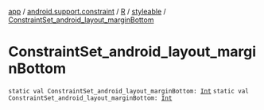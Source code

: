 [app](../../../index.md) / [android.support.constraint](../../index.md) / [R](../index.md) / [styleable](index.md) / [ConstraintSet_android_layout_marginBottom](./-constraint-set_android_layout_margin-bottom.md)

# ConstraintSet_android_layout_marginBottom

`static val ConstraintSet_android_layout_marginBottom: `[`Int`](https://kotlinlang.org/api/latest/jvm/stdlib/kotlin/-int/index.html)
`static val ConstraintSet_android_layout_marginBottom: `[`Int`](https://kotlinlang.org/api/latest/jvm/stdlib/kotlin/-int/index.html)